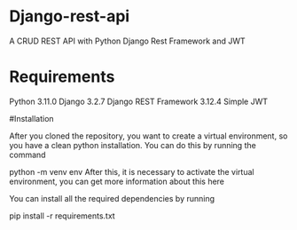 # Django-rest-api
A CRUD REST API with Python Django Rest Framework and JWT

# Requirements
Python 3.11.0
Django 3.2.7
Django REST Framework 3.12.4
Simple JWT

#Installation

After you cloned the repository, you want to create a virtual environment, so you have a clean python installation. You can do this by running the command

python -m venv env
After this, it is necessary to activate the virtual environment, you can get more information about this here

You can install all the required dependencies by running

pip install -r requirements.txt
